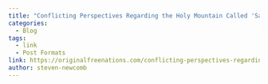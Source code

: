 ```yaml
---
title: "Conflicting Perspectives Regarding the Holy Mountain Called 'San Francisco Peaks,' and Other Sacred and Significant Places of Original Nations and Traditional Healers"
categories:
  - Blog
tags:
  - link
  - Post Formats
link: https://originalfreenations.com/conflicting-perspectives-regarding-the-holy-mountain-called-san-francisco-peaks-and-other-sacred-and-significant-places-of-original-nations-and-traditional-healers/
author: steven-newcomb
---
```


